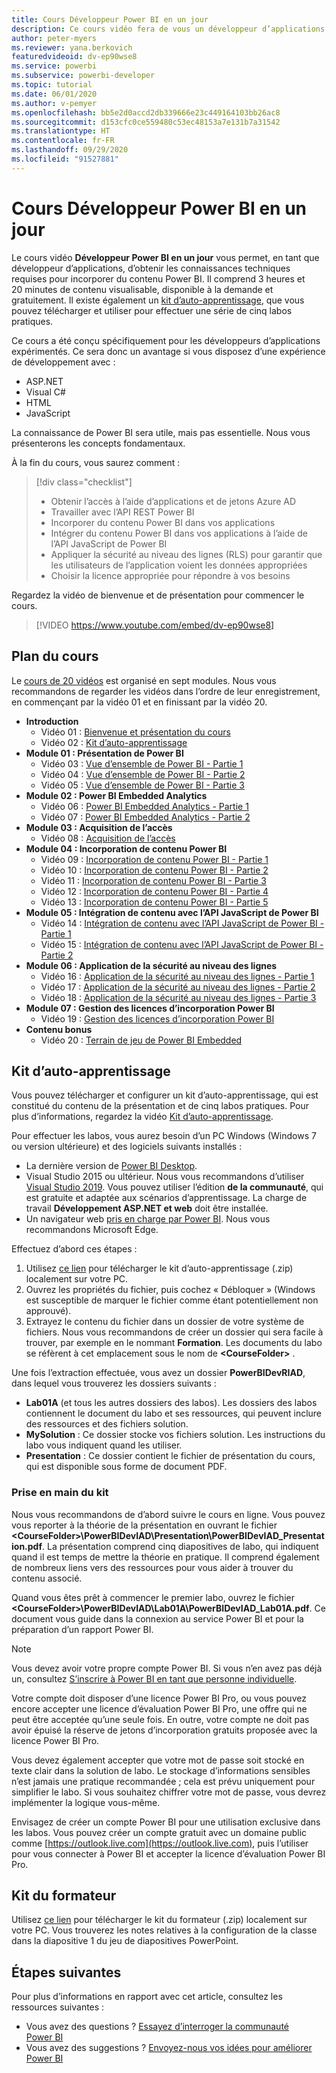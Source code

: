 ```yaml
---
title: Cours Développeur Power BI en un jour
description: Ce cours vidéo fera de vous un développeur d’applications avec les connaissances techniques requises pour incorporer du contenu Power BI.
author: peter-myers
ms.reviewer: yana.berkovich
featuredvideoid: dv-ep90wse8
ms.service: powerbi
ms.subservice: powerbi-developer
ms.topic: tutorial
ms.date: 06/01/2020
ms.author: v-pemyer
ms.openlocfilehash: bb5e2d0accd2db339666e23c449164103bb26ac8
ms.sourcegitcommit: d153cfc0ce559480c53ec48153a7e131b7a31542
ms.translationtype: HT
ms.contentlocale: fr-FR
ms.lasthandoff: 09/29/2020
ms.locfileid: "91527881"
---
```

# <a name="power-bi-developer-in-a-day-course"></a>Cours Développeur Power BI en un jour

Le cours vidéo **Développeur Power BI en un jour** vous permet, en tant que développeur d’applications, d’obtenir les connaissances techniques requises pour incorporer du contenu Power BI. Il comprend 3 heures et 20 minutes de contenu visualisable, disponible à la demande et gratuitement. Il existe également un [kit d’auto-apprentissage](#self-study-kit), que vous pouvez télécharger et utiliser pour effectuer une série de cinq labos pratiques.

Ce cours a été conçu spécifiquement pour les développeurs d’applications expérimentés. Ce sera donc un avantage si vous disposez d’une expérience de développement avec :

- ASP.NET
- Visual C#
- HTML
- JavaScript

La connaissance de Power BI sera utile, mais pas essentielle. Nous vous présenterons les concepts fondamentaux.

À la fin du cours, vous saurez comment :

> [!div class="checklist"]
> - Obtenir l’accès à l’aide d’applications et de jetons Azure AD
> - Travailler avec l’API REST Power BI
> - Incorporer du contenu Power BI dans vos applications
> - Intégrer du contenu Power BI dans vos applications à l’aide de l’API JavaScript de Power BI
> - Appliquer la sécurité au niveau des lignes (RLS) pour garantir que les utilisateurs de l’application voient les données appropriées
> - Choisir la licence appropriée pour répondre à vos besoins

Regardez la vidéo de bienvenue et de présentation pour commencer le cours.

> [!VIDEO https://www.youtube.com/embed/dv-ep90wse8]

## <a name="course-outline"></a>Plan du cours

Le [cours de 20 vidéos](https://www.youtube.com/playlist?list=PL1N57mwBHtN1AGWHnJMhtvJCIG_IlC07D) est organisé en sept modules. Nous vous recommandons de regarder les vidéos dans l’ordre de leur enregistrement, en commençant par la vidéo 01 et en finissant par la vidéo 20.

- **Introduction**
  - Vidéo 01 : [Bienvenue et présentation du cours](https://www.youtube.com/watch?v=dv-ep90wse8&list=PL1N57mwBHtN1AGWHnJMhtvJCIG_IlC07D)
  - Vidéo 02 : [Kit d’auto-apprentissage](https://www.youtube.com/watch?v=X0P9Mdqx7sY&list=PL1N57mwBHtN1AGWHnJMhtvJCIG_IlC07D)
- **Module 01 : Présentation de Power BI**
  - Vidéo 03 : [Vue d’ensemble de Power BI - Partie 1](https://www.youtube.com/watch?v=LD3RlDdRi-0&list=PL1N57mwBHtN1AGWHnJMhtvJCIG_IlC07D)
  - Vidéo 04 : [Vue d’ensemble de Power BI - Partie 2](https://www.youtube.com/watch?v=jmHXlHI5hn0&list=PL1N57mwBHtN1AGWHnJMhtvJCIG_IlC07D)
  - Vidéo 05 : [Vue d’ensemble de Power BI - Partie 3](https://www.youtube.com/watch?v=uujSR_7cfL4&list=PL1N57mwBHtN1AGWHnJMhtvJCIG_IlC07D)
- **Module 02 : Power BI Embedded Analytics**
  - Vidéo 06 : [Power BI Embedded Analytics - Partie 1](https://www.youtube.com/watch?v=2QBnfUwnuMk&list=PL1N57mwBHtN1AGWHnJMhtvJCIG_IlC07D)
  - Vidéo 07 : [Power BI Embedded Analytics - Partie 2](https://www.youtube.com/watch?v=7Jda5x7Qe7Q&list=PL1N57mwBHtN1AGWHnJMhtvJCIG_IlC07D)
- **Module 03 : Acquisition de l’accès**
  - Vidéo 08 : [Acquisition de l’accès](https://www.youtube.com/watch?v=3dYCMTsDT3c&list=PL1N57mwBHtN1AGWHnJMhtvJCIG_IlC07D)
- **Module 04 : Incorporation de contenu Power BI**
  - Vidéo 09 : [Incorporation de contenu Power BI - Partie 1](https://www.youtube.com/watch?v=caKS8PQJnyo&list=PL1N57mwBHtN1AGWHnJMhtvJCIG_IlC07D)
  - Vidéo 10 : [Incorporation de contenu Power BI - Partie 2](https://www.youtube.com/watch?v=XbYt8ZX3q9k&list=PL1N57mwBHtN1AGWHnJMhtvJCIG_IlC07D)
  - Vidéo 11 : [Incorporation de contenu Power BI - Partie 3](https://www.youtube.com/watch?v=mXmFrHuYVh8&list=PL1N57mwBHtN1AGWHnJMhtvJCIG_IlC07D)
  - Vidéo 12 : [Incorporation de contenu Power BI - Partie 4](https://www.youtube.com/watch?v=9YNm90K8FhA&list=PL1N57mwBHtN1AGWHnJMhtvJCIG_IlC07D)
  - Vidéo 13 : [Incorporation de contenu Power BI - Partie 5](https://www.youtube.com/watch?v=hnZ7IWHrMFU&list=PL1N57mwBHtN1AGWHnJMhtvJCIG_IlC07D)
- **Module 05 : Intégration de contenu avec l’API JavaScript de Power BI**
  - Vidéo 14 : [Intégration de contenu avec l’API JavaScript de Power BI - Partie 1](https://www.youtube.com/watch?v=wmeEEHQmQqw&list=PL1N57mwBHtN1AGWHnJMhtvJCIG_IlC07D)
  - Vidéo 15 : [Intégration de contenu avec l’API JavaScript de Power BI - Partie 2](https://www.youtube.com/watch?v=TSEjZl0dGfM&list=PL1N57mwBHtN1AGWHnJMhtvJCIG_IlC07D)
- **Module 06 : Application de la sécurité au niveau des lignes**
  - Vidéo 16 : [Application de la sécurité au niveau des lignes - Partie 1](https://www.youtube.com/watch?v=8O4hzGI8FFg&list=PL1N57mwBHtN1AGWHnJMhtvJCIG_IlC07D)
  - Vidéo 17 : [Application de la sécurité au niveau des lignes - Partie 2](https://www.youtube.com/watch?v=8mxg8LtLx4I&list=PL1N57mwBHtN1AGWHnJMhtvJCIG_IlC07D)
  - Vidéo 18 : [Application de la sécurité au niveau des lignes - Partie 3](https://www.youtube.com/watch?v=OdgtbIIM9pk&list=PL1N57mwBHtN1AGWHnJMhtvJCIG_IlC07D)
- **Module 07 : Gestion des licences d’incorporation Power BI**
  - Vidéo 19 : [Gestion des licences d’incorporation Power BI](https://www.youtube.com/watch?v=ipmip6ARnks&list=PL1N57mwBHtN1AGWHnJMhtvJCIG_IlC07D)
- **Contenu bonus**
  - Vidéo 20 : [Terrain de jeu de Power BI Embedded](https://www.youtube.com/watch?v=U3qeQRwWhRc&list=PL1N57mwBHtN1AGWHnJMhtvJCIG_IlC07D)

## <a name="self-study-kit"></a>Kit d’auto-apprentissage

Vous pouvez télécharger et configurer un kit d’auto-apprentissage, qui est constitué du contenu de la présentation et de cinq labos pratiques. Pour plus d’informations, regardez la vidéo [Kit d’auto-apprentissage](https://www.youtube.com/watch?v=X0P9Mdqx7sY).

Pour effectuer les labos, vous aurez besoin d’un PC Windows (Windows 7 ou version ultérieure) et des logiciels suivants installés :

- La dernière version de [Power BI Desktop](../fundamentals/desktop-get-the-desktop.md).
- Visual Studio 2015 ou ultérieur. Nous vous recommandons d’utiliser [Visual Studio 2019](https://visualstudio.microsoft.com/downloads/). Vous pouvez utiliser l’édition **de la communauté**, qui est gratuite et adaptée aux scénarios d’apprentissage. La charge de travail **Développement ASP.NET et web** doit être installée.
- Un navigateur web [pris en charge par Power BI](../fundamentals/power-bi-browsers.md). Nous vous recommandons Microsoft Edge.

Effectuez d’abord ces étapes :

1. Utilisez [ce lien](https://aka.ms/deviad-student) pour télécharger le kit d’auto-apprentissage (.zip) localement sur votre PC.
1. Ouvrez les propriétés du fichier, puis cochez « Débloquer » (Windows est susceptible de marquer le fichier comme étant potentiellement non approuvé).
1. Extrayez le contenu du fichier dans un dossier de votre système de fichiers. Nous vous recommandons de créer un dossier qui sera facile à trouver, par exemple en le nommant **Formation**. Les documents du labo se réfèrent à cet emplacement sous le nom de **&lt;CourseFolder&gt;** .

Une fois l’extraction effectuée, vous avez un dossier **PowerBIDevRIAD**, dans lequel vous trouverez les dossiers suivants :

- **Lab01A** (et tous les autres dossiers des labos). Les dossiers des labos contiennent le document du labo et ses ressources, qui peuvent inclure des ressources et des fichiers solution.
- **MySolution** : Ce dossier stocke vos fichiers solution. Les instructions du labo vous indiquent quand les utiliser.
- **Presentation** : Ce dossier contient le fichier de présentation du cours, qui est disponible sous forme de document PDF.

### <a name="get-started-with-the-kit"></a>Prise en main du kit

Nous vous recommandons de d’abord suivre le cours en ligne. Vous pouvez vous reporter à la théorie de la présentation en ouvrant le fichier **&lt;CourseFolder&gt;\PowerBIDevIAD\Presentation\PowerBIDevIAD_Presentation.pdf**. La présentation comprend cinq diapositives de labo, qui indiquent quand il est temps de mettre la théorie en pratique. Il comprend également de nombreux liens vers des ressources pour vous aider à trouver du contenu associé.

Quand vous êtes prêt à commencer le premier labo, ouvrez le fichier **&lt;CourseFolder&gt;\PowerBIDevIAD\Lab01A\PowerBIDevIAD_Lab01A.pdf**. Ce document vous guide dans la connexion au service Power BI et pour la préparation d’un rapport Power BI.

> [!NOTE]
> Vous devez avoir votre propre compte Power BI. Si vous n’en avez pas déjà un, consultez [S’inscrire à Power BI en tant que personne individuelle](../fundamentals/service-self-service-signup-for-power-bi.md).
>
> Votre compte doit disposer d’une licence Power BI Pro, ou vous pouvez encore accepter une licence d’évaluation Power BI Pro, une offre qui ne peut être acceptée qu’une seule fois. En outre, votre compte ne doit pas avoir épuisé la réserve de jetons d’incorporation gratuits proposée avec la licence Power BI Pro.
>
> Vous devez également accepter que votre mot de passe soit stocké en texte clair dans la solution de labo. Le stockage d’informations sensibles n’est jamais une pratique recommandée ; cela est prévu uniquement pour simplifier le labo. Si vous souhaitez chiffrer votre mot de passe, vous devrez implémenter la logique vous-même.
>
> Envisagez de créer un compte Power BI pour une utilisation exclusive dans les labos. Vous pouvez créer un compte gratuit avec un domaine public comme [https://outlook.live.com](https://outlook.live.com), puis l’utiliser pour vous connecter à Power BI et accepter la licence d’évaluation Power BI Pro.

## <a name="instructor-kit"></a>Kit du formateur

Utilisez [ce lien](https://aka.ms/deviad-instructor) pour télécharger le kit du formateur (.zip) localement sur votre PC. Vous trouverez les notes relatives à la configuration de la classe dans la diapositive 1 du jeu de diapositives PowerPoint.

## <a name="next-steps"></a>Étapes suivantes

Pour plus d’informations en rapport avec cet article, consultez les ressources suivantes :

- Vous avez des questions ? [Essayez d’interroger la communauté Power BI](https://community.powerbi.com/)
- Vous avez des suggestions ? [Envoyez-nous vos idées pour améliorer Power BI](https://ideas.powerbi.com/)